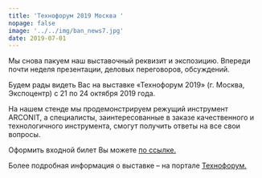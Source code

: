 ```yaml
---
title: 'Технофорум 2019 Москва '
nopage: false
image: '../../img/ban_news7.jpg'
date: 2019-07-01
---
```

Мы снова пакуем наш выставочный реквизит и экспозицию. Впереди почти неделя презентации, деловых переговоров, обсуждений.

Будем рады видеть Вас на выставке «Технофорум 2019» (г. Москва, Экспоцентр) с 21 по 24 октября 2019 года.

На нашем стенде мы продемонстрируем режущий инструмент ARCONIT, а специалисты,  заинтересованные в заказе качественного и технологичного инструмента, смогут получить ответы на все свои вопросы.

Оформить входной билет Вы можете [по ссылке.](https://www.technoforum-expo.ru/ru/visitors/ticket/)

Более подробная информация о выставке – на портале [ Технофорум. ](https://www.technoforum-expo.ru/ru/)
